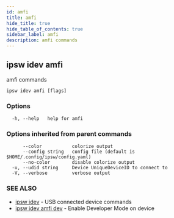 ```yaml
---
id: amfi
title: amfi
hide_title: true
hide_table_of_contents: true
sidebar_label: amfi
description: amfi commands
---
```

## ipsw idev amfi

amfi commands

```
ipsw idev amfi [flags]
```

### Options

```
  -h, --help   help for amfi
```

### Options inherited from parent commands

```
      --color           colorize output
      --config string   config file (default is $HOME/.config/ipsw/config.yaml)
      --no-color        disable colorize output
  -u, --udid string     Device UniqueDeviceID to connect to
  -V, --verbose         verbose output
```

### SEE ALSO

* [ipsw idev](/docs/cli/ipsw/idev)	 - USB connected device commands
* [ipsw idev amfi dev](/docs/cli/ipsw/idev/amfi/dev)	 - Enable Developer Mode on device

